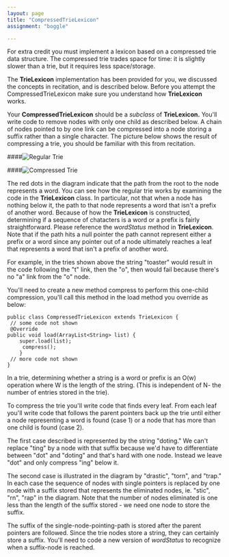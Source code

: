 ```yaml
---
layout: page
title: "CompressedTrieLexicon"
assignment: "boggle"

---
```



For extra credit you must implement a lexicon based on a compressed trie data structure. The compressed trie trades space for time: it is slightly slower than a trie, but it requires less space/storage. 

The **TrieLexicon** implementation has been provided for you, we discussed the concepts in recitation, and is described below. Before you attempt the CompressedTrieLexicon make sure you understand how **TrieLexicon** works.

Your **CompressedTrieLexicon** should be a *subclass* of **TrieLexicon.** You'll write code to remove nodes with only one child as described below. A chain of nodes pointed to by one link can be compressed into a node storing a suffix rather than a single character. The picture below shows the result of compressing a trie, you should be familiar with this from recitation. 

####![Regular Trie](https://www.cs.duke.edu/courses/fall12/compsci201/assignments/boggle/trie.jpg)

####![Compressed Trie](https://www.cs.duke.edu/courses/fall12/compsci201/assignments/boggle/compressedtrie.jpg)

The red dots in the diagram indicate that the path from the root to the node represents a word. 
You can see how the regular trie works by examining the code in the **TrieLexicon** class. In particular, not that when a node has nothing below it, the path to that node represents a word that isn't a prefix of another word. Because of how the **TrieLexicon** is constructed, determining if a sequence of chatacters is a word or a prefix is fairly straightforward. Please reference the *wordStatus* method in **TrieLexicon**. Note that if the path hits a null pointer the path cannot represent either a prefix or a word since any pointer out of a node ultimately reaches a leaf that represents a word that isn't a prefix of another word. 

For example, in the tries shown above the string "toaster" would result in the code following the "t" link, then the "o", then would fail because there's no "a" link from the "o" node. 

You'll need to create a new method compress to perform this one-child compression, you'll call this method in the load method you override as below:

	public class CompressedTrieLexicon extends TrieLexicon {
	 // some code not shown
	 @Override
	public void load(ArrayList<String> list) {
		super.load(list);
		 compress();
		}
	 // more code not shown
	}

In a trie, determining whether a string is a word or prefix is an O(w) operation where W is the length of the string. (This is independent of N- the number of entries stored in the trie). 

To compress the trie you'll write code that finds every leaf. From each leaf you'll write code that follows the parent pointers back up the trie until either a node representing a word is found (case 1) or a node that has more than one child is found (case 2). 

The first case described is represented by the string "doting." We can't replace "ting" by a node with that suffix because we'd have to differentiate between "dot" and "doting" and that's hard with one node. Instead we leave "dot" and only compress "ing" below it. 

The second case is illustrated in the diagram by "drastic", "torn", and "trap." In each case the sequence of nodes with single pointers is replaced by one node with a suffix stored that represents the eliminated nodes, ie. "stic", "rn", "rap" in the diagram. Note that the number of nodes eliminated is one less than the length of the suffix stored - we need one node to store the suffix. 

The suffix of the single-node-pointing-path is stored after the parent pointers are followed. Since the trie nodes store a string, they can certainly store a suffix. You'll need to code a new version of *wordStatus* to recognize when a suffix-node is reached.